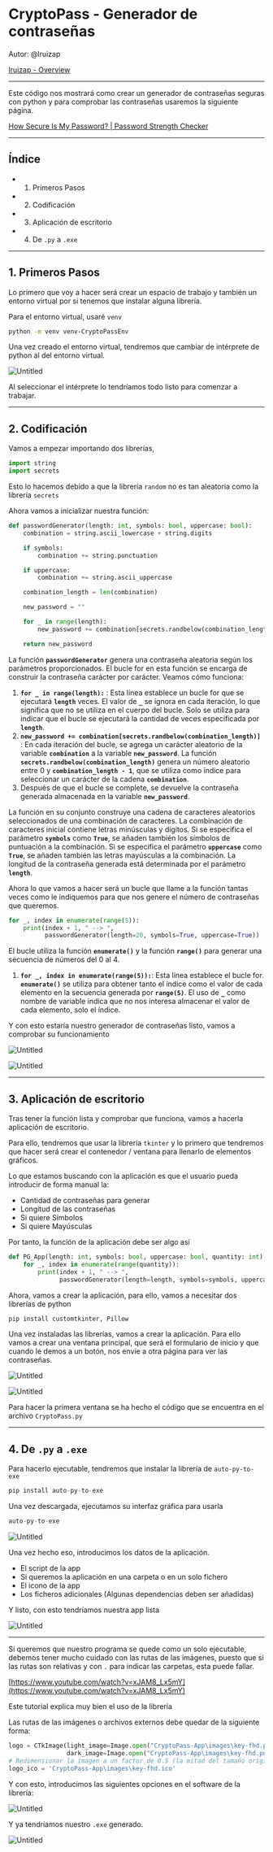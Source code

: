 # CryptoPass - Generador de contraseñas

Autor: @lruizap

[lruizap - Overview](https://github.com/lruizap)

---

Este código nos mostrará como crear un generador de contraseñas seguras con python y para comprobar las contraseñas usaremos la siguiente página.

[How Secure Is My Password? | Password Strength Checker](https://www.security.org/how-secure-is-my-password/)

---

## Índice

- 1. Primeros Pasos
- 2. Codificación
- 3. Aplicación de escritorio
- 4. De `.py` a `.exe`

---

## 1. Primeros Pasos

Lo primero que voy a hacer será crear un espacio de trabajo y también un entorno virtual por si tenemos que instalar alguna librería.

Para el entorno virtual, usaré `venv` 

```bash
python -m venv venv-CryptoPassEnv
```

Una vez creado el entorno virtual, tendremos que cambiar de intérprete de python al del entorno virtual.

![Untitled](CryptoPass%20-%20Generador%20de%20contrasen%CC%83as%2013720167bfd348a6b049845f95d0b967/Untitled.png)

Al seleccionar el intérprete lo tendríamos todo listo para comenzar a trabajar. 

---

## 2. Codificación

Vamos a empezar importando dos librerías, 

```python
import string
import secrets
```

Esto lo hacemos debido a que la librería `random` no es tan aleatoria como la librería `secrets`

Ahora vamos a inicializar nuestra función:

```python
def passwordGenerator(length: int, symbols: bool, uppercase: bool):
    combination = string.ascii_lowercase + string.digits

    if symbols:
        combination += string.punctuation

    if uppercase:
        combination += string.ascii_uppercase

    combination_length = len(combination)

    new_password = ""

    for _ in range(length):
        new_password += combination[secrets.randbelow(combination_length)]

    return new_password
```

La función **`passwordGenerator`** genera una contraseña aleatoria según los parámetros proporcionados. El bucle for en esta función se encarga de construir la contraseña carácter por carácter. Veamos cómo funciona:

1. **`for _ in range(length):`** : Esta línea establece un bucle for que se ejecutará **`length`** veces. El valor de **`_`** se ignora en cada iteración, lo que significa que no se utiliza en el cuerpo del bucle. Solo se utiliza para indicar que el bucle se ejecutará la cantidad de veces especificada por **`length`**.
2. **`new_password += combination[secrets.randbelow(combination_length)]`** : En cada iteración del bucle, se agrega un carácter aleatorio de la variable **`combination`** a la variable **`new_password`**. La función **`secrets.randbelow(combination_length)`** genera un número aleatorio entre 0 y **`combination_length - 1`**, que se utiliza como índice para seleccionar un carácter de la cadena **`combination`**.
3. Después de que el bucle se complete, se devuelve la contraseña generada almacenada en la variable **`new_password`**.

La función en su conjunto construye una cadena de caracteres aleatorios seleccionados de una combinación de caracteres. La combinación de caracteres inicial contiene letras minúsculas y dígitos. Si se especifica el parámetro **`symbols`** como **`True`**, se añaden también los símbolos de puntuación a la combinación. Si se especifica el parámetro **`uppercase`** como **`True`**, se añaden también las letras mayúsculas a la combinación. La longitud de la contraseña generada está determinada por el parámetro **`length`**.

Ahora lo que vamos a hacer será un bucle que llame a la función tantas veces como le indiquemos para que nos genere el número de contraseñas que queremos.

```python
for _, index in enumerate(range(5)):
    print(index + 1, " --> ",
          passwordGenerator(length=20, symbols=True, uppercase=True))
```

El bucle utiliza la función **`enumerate()`** y la función **`range()`** para generar una secuencia de números del 0 al 4.

1. **`for _, index in enumerate(range(5)):`**: Esta línea establece el bucle for. **`enumerate()`** se utiliza para obtener tanto el índice como el valor de cada elemento en la secuencia generada por **`range(5)`**. El uso de **`_`** como nombre de variable indica que no nos interesa almacenar el valor de cada elemento, solo el índice.

Y con esto estaría nuestro generador de contraseñas listo, vamos a comprobar su funcionamiento

![Untitled](CryptoPass%20-%20Generador%20de%20contrasen%CC%83as%2013720167bfd348a6b049845f95d0b967/Untitled%201.png)

![Untitled](CryptoPass%20-%20Generador%20de%20contrasen%CC%83as%2013720167bfd348a6b049845f95d0b967/Untitled%202.png)

---

## 3. Aplicación de escritorio

Tras tener la función lista y comprobar que funciona, vamos a hacerla aplicación de escritorio.

Para ello, tendremos que usar la librería `tkinter` y lo primero que tendremos que hacer será crear el contenedor / ventana para llenarlo de elementos gráficos.

Lo que estamos buscando con la aplicación es que el usuario pueda introducir de forma manual la:

- Cantidad de contraseñas para generar
- Longitud de las contraseñas
- Si quiere Símbolos
- Si quiere Mayúsculas

Por tanto, la función de la aplicación debe ser algo así

```python
def PG_App(length: int, symbols: bool, uppercase: bool, quantity: int):
    for _, index in enumerate(range(quantity)):
        print(index + 1, " --> ",
              passwordGenerator(length=length, symbols=symbols, uppercase=uppercase))
```

Ahora, vamos a crear la aplicación, para ello, vamos a necesitar dos librerías de python

```python
pip install customtkinter, Pillow
```

Una vez instaladas las librerías, vamos a crear la aplicación. Para ello vamos a crear una ventana principal, que será el formulario de inicio y que cuando le demos a un botón, nos envíe a otra página para ver las contraseñas.

![Untitled](CryptoPass%20-%20Generador%20de%20contrasen%CC%83as%2013720167bfd348a6b049845f95d0b967/Untitled%203.png)

![Untitled](CryptoPass%20-%20Generador%20de%20contrasen%CC%83as%2013720167bfd348a6b049845f95d0b967/Untitled%204.png)

Para hacer la primera ventana se ha hecho el código que se encuentra en el archivo `CryptoPass.py`

---

## 4. De `.py` a `.exe`

Para hacerlo ejecutable, tendremos que instalar la librería de `auto-py-to-exe`

```python
pip install auto-py-to-exe
```

Una vez descargada, ejecutamos su interfaz gráfica para usarla

```python
auto-py-to-exe
```

![Untitled](CryptoPass%20-%20Generador%20de%20contrasen%CC%83as%2013720167bfd348a6b049845f95d0b967/Untitled%205.png)

Una vez hecho eso, introducimos los datos de la aplicación.

- El script de la app
- Si queremos la aplicación en una carpeta o en un solo fichero
- El icono de la app
- Los ficheros adicionales (Algunas dependencias deben ser añadidas)

Y listo, con esto tendríamos nuestra app lista

![Untitled](CryptoPass%20-%20Generador%20de%20contrasen%CC%83as%2013720167bfd348a6b049845f95d0b967/Untitled%206.png)

---

Si queremos que nuestro programa se quede como un solo ejecutable, debemos tener mucho cuidado con las rutas de las imágenes, puesto que si las rutas son relativas y con `.` para indicar las carpetas, esta puede fallar.

[https://www.youtube.com/watch?v=xJAM8_Lx5mY](https://www.youtube.com/watch?v=xJAM8_Lx5mY)

Este tutorial explica muy bien el uso de la librería

Las rutas de las imágenes o archivos externos debe quedar de la siguiente forma:

```python
logo = CTkImage(light_image=Image.open("CryptoPass-App\images\key-fhd.png"),
                dark_image=Image.open("CryptoPass-App\images\key-fhd.png"), size=(128, 128))
# Redimensionar la imagen a un factor de 0.5 (la mitad del tamaño original)
logo_ico = 'CryptoPass-App\images\key-fhd.ico'
```

Y con esto, introducimos las siguientes opciones en el software de la librería:

![Untitled](CryptoPass%20-%20Generador%20de%20contrasen%CC%83as%2013720167bfd348a6b049845f95d0b967/Untitled%207.png)

Y ya tendríamos nuestro `.exe` generado.

![Untitled](CryptoPass%20-%20Generador%20de%20contrasen%CC%83as%2013720167bfd348a6b049845f95d0b967/Untitled%208.png)